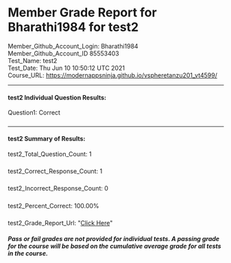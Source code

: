 # Member Grade Report for Bharathi1984 for test2  
   
Member_Github_Account_Login: Bharathi1984  
Member_Github_Account_ID 85553403  
Test_Name: test2  
Test_Date: Thu Jun 10 10:50:12 UTC 2021  
Course_URL: https://modernappsninja.github.io/vspheretanzu201_vt4599/  
   
---  
#### test2 Individual Question Results:  
Question1: Correct  
#####  
---  
#### test2 Summary of Results:  
test2_Total_Question_Count: 1  
#####  
test2_Correct_Response_Count: 1  
#####  
test2_Incorrect_Response_Count: 0  
#####  
test2_Percent_Correct: 100.00%  
#####  
test2_Grade_Report_Url: "[Click Here](https://github.com/modernappsninjas/Bharathi1984/blob/main/static/userdata/courses/vspheretanzu201_vt4599/grade_report.pr259.test2.md)"
##### Pass or fail grades are not provided for individual tests. A passing grade for the course will be based on the cumulative average grade for all tests in the course.  
